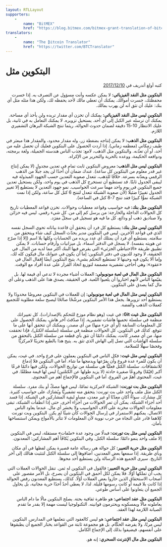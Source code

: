 ```yaml
---
layout: RTLLayout
supporters: 
    - 
        name: "BitMEX"
        href: "https://blog.bitmex.com/bitmex-grant-translation-of-bitcoin-content-into-african-languages/"
translators: 
    - 
        name: "The ₿itcoin Translator"
        href: "https://twitter.com/BTCTranslator"
---
```

# البتكوين مثل


<p dir="rtl">
كتبه أولغ أندريف في <a href="https://oleganza.com/all/bitcoin-is-like/">2017/12/10</a></p>

<LanguageDropdown/>

<p dir="rtl">
<strong>البتكوين مثل النقد الفيزيائي:</strong> لا يمكن عكسه وأنت مسؤول عن التصرف به. إذا خسرت محفظتك، خسرت أموالك. يمكنك أن تعطي مالك لأحد يحفظه لك، ولكن هذا مثله مثل أي بنك: عليك أن تثق أنه لن يهرب بمالك.</p>


<p dir="rtl">
<strong>البتكوين ليس مثل النقد الفيزيائي:</strong> يمكنك أن تخزن أي مقدار تريده ولن يأخذ أي مساحة. يمكنك أن ترسله عبر الكبل إلى أي أحد. يستحيل تزويره. لا يمكنك التعامل به في ثانية، بل عليك الانتظار 10-15 دقيقة لضمان حدوث الحوالة، ريثما تنتج الشبكة البرهان التشفيري اللازم.</p>


<p dir="rtl">
<strong>البتكوين مثل الذهب:</strong> لا يمكن إنتاجه بضغطة زر، وله مقدار محدود، والمقدار هذا مبعثر في طيف زمكاني (معظمه زماني). إذا أردت الحصول على البتكوين فعليك أن تحصل عليه من أحد، أو أن <em>تعدّنه</em>. والبتكوين مثل الذهب، لامع: تجذب الناس هندسته الجميلة، ولغة برمجته، ودوافعه الحكيمة، ووعده بالحرية والتحرير من الإكراه.</p>


<p dir="rtl">
<strong>البتكوين ليس مثل الذهب: </strong>معروض البتكوين ثابت تمام في تعدين مجدول (لا يمكن إنتاج غير قدر معلوم من البتكوين كل ساعة). عندك ضمان أن أحدًا لن يجد جبلًا من الذهب الرقمي ويعدّنه بسرعة. خلافًا للذهب، تتعدل صعوبة التعدين حسب الجهود المبذولة فيه ليبقى الجدول ثابتًا. قد تستطيع أن تستخرج كل الذهب في يوم واحد، ولكن يستحيل تعدين جميع البتكوين في يوم واحد مهما سرعت الحواسيب. نمو جهود التعدين لا يستطيع إلا تغيير الجدول تغييرًا ضئيلًا (لأن صعوبة الشبكة تتعدل لتنتج 6 كتل كل ساعة، ولكن إذا نمت الشبكة نموًّا كبيرًا فقد تنتج 7-8 كتل في الساعة).</p>


<p dir="rtl">
<strong>البتكوين مثل بنك: </strong>فيه حواسيب وقواعد معطيات وحوالات. تخزن قواعد المعطيات تاريخ كل الحوالات الداخلة والخارجة: من يرسل كم إلى من. كل شيء رقمي. ليس فيه خزائن ولا صناديق ذهب أو ودائع، كل ما فيه هو تسجيل في سجلّ مفرَد.</p>


<p dir="rtl">
<strong>البتكوين ليس مثل بنك: </strong>يستطيع كل فرد أن يتحقق أن قاعدة بياناته تحوي السجل نفسه الذي في قواعد الآخرين. ليس في البتكوين مدير يحدّث السجل كيف شاء ويتحقق من سلامته. يستطيع أي فرد أن يمتلك أي عدد يريده من الحسابات وكلها بلا اسم (إلا إذا صرّح عن هويته بنفسه). لا يسجل في الدفتر أسماء، بل ميزانيات وأرقام حسابات. لا يمكن تطبيق طريقة «الاحتياطي الجزئي» التي يقرض فيها البنك أكثر مما لديه من المال. في الحقيقة، لا وجود للديون في دفتر البتكوين: إما أن يكون في عنوانك مال فيكون كله لك، وإما ألا يكون فيه وحينها لا تستطيع التحكم بشيء. يتيح البتكوين أيضًا إقفال المال في «عقود»: وهي أحاجي تشفيرية مصممة لتوزيع اتخاذ القرار على عدة أفراد مع الوقت.</p>


<p dir="rtl">
<strong>البتكوين مثل المال في لعبة مونوبولي:</strong> العملات أشياء مجردة لا تدعي أي قيمة لها. بل يقيّمها الناس لأنهم اختاروا أن يلعبوا اللعبة. في الحقيقة، يصدق هذا على الذهب وعلى أي مال كما يصدق على البتكوين.</p>


<p dir="rtl">
<strong>البتكوين ليس مثل المال في لعبة مونوبولي:</strong> إن للعملات في البتكوين معروضًا محدودًا ولا يستطيع أحد تزويرها. يجعل هذا الأمر البتكوين مرشّحًا صالحًا ليصبح سلعة مطلوبة للتجميع كعملات الذهب والفضة.</p>


<p dir="rtl">
<strong>البتكوين مثل غيت Git:</strong> في غيت (وهو نظام موزع للتحكم بالإصدارات)، كل تغييراتك منظمة في سلسلة تحميها هاشات تشفيرية. إذا صدّقتَ آخر هاش، يمكنك الحصول على كل المعلومات السابقة (أو أي جزء منها) من أي مصدر، ويمكنك أن تتحقق أنها على ما تتوقع. كذلك في البتكوين، كل الحوالات منظمة في سلسلة (<em>سلسلة الكتل</em>)، فإذا تحققت منها، من أي مصدر كانت، يمكنك دائمًا أن تثق بأي قطعة من سلسلة الكتل بالتحقق من سلسلة الهاشات التي تصل إلى الهاش الذي تثق به. يتيح هذا بالطبع تخزينًا لامركزيًّا وفحصًا سهلًا للسلامة.</p>


<p dir="rtl">
<strong>البتكوين ليس مثل غيت:</strong> فكل الناس في البتكوين يعملون على فرع واحد. في غيت، يمكن أن يكون للمرء عدة فروع وأن يفرّعها ويدمجها ما شاء. أما في البتكوين فلا إدماجَ للانشقاقات. سلسلة الكتل فعليًّا هي سلسلة من تواريخ الحوالات، ولكن فيها دائمًا فرعًا أكبر (قيّمًا) وفروعًا صغيرة حادثة (لا يزيد طولها عن الكتلتين) ليس لها قيمة مطلقًا. في غيت، المحتوى أهمّ من الفروع، أما في البتكوين فالإجماع أهم من المحتوى.</p>


<p dir="rtl">
<strong>البتكوين مثل بت تورنت:</strong> الشبكة لامركزية تمامًا، ليس فيها مصكّ أو بنك مفرد. سلسلة الكتل مثل ملف واحد على بت تورنت: يتحقق منه تشفيريًّا ويُشارَك على حواسيب كثيرة. كل مشارك، سواءٌ أكان معدّنًا أو غير معدن، مساوٍ لبقية المشاركين في الشبكة. إذا فسد أحد أجزاء الشبكة، يمكن أن تمر الحوالات من أجزاء أخرى. حتى إذا انطفأت الشبكة، تبقى معلومات الحوالات مخزنة على آلاف الحواسيب ولا يخسَر أي مال. عندما يعاود الناس الاتصال، يمكنهم الاستمرار في إرسال الحوالات كأن شيئًا لم يكن. البتكوين وبت تورنت كلاهما قادر على النجاة من حرب نووية لأن المعلومات لا تتأثر بالأمواج ويمكن استنساخها بأمان.</p>


<p dir="rtl">
<strong>البتكوين ليس مثل بت تورنت: </strong>فبدلًا من وجود عدة «ملفات» مستقلة، ليس في البتكوين إلا ملف واحد ينمو دائمًا: سلسلة الكتل. وفي البتكوين يُكافَأ أهم المشاركين: المعدنون.</p>


<p dir="rtl">
<strong>البتكوين مثل حرية التعبير:</strong> كل حوالة هي رسالة عامة قصيرة يمكن لفظها في أي مكان وبأي طريقة. إذا سمعها بعض المعدنين، أضافوها إلى سلسلة الكتل لتتثبت هنالك إلى آخر التاريخ. سيرى الجميع هذه الرسالة ولن يستطيع أحد محوها.</p>


<p dir="rtl">
<strong>البتكوين ليس مثل حرية التعبير:</strong> فالقول في البتكوين له ثمن. تنقل الحوالات العملات التي يجب أن تملكها أوّلًا. فلا يمكن لكل أحمق في البتكوين أن يصرخ، بل الأمر مقصور على أصحاب الاستحقاق الذين حازوا بعض العملات أوّلًا. كذلك، يستطيع المعدنون رفض الحوالة إذا كانت بلا قيمة أو كانت رسومها قليلة. لذا، لا يعطي أحدٌ أحدًا حرية مجانية، بل يحاول الجميع أن يتعاونوا على أساس طوعي.</p>


<p dir="rtl">
<strong>البتكوين مثل عقد اجتماعي: </strong>هو ظاهرة ثقافية بحتة. يصلح البتكوين مالًا ما دام الناس يعاملونه مالًا ويمسكونه ويحترمون قوانينه. التكنولوجيا ليست مهمة إلا بقدر ما تقدم الصيانة اللازمة لهذا العقد.</p>


<p dir="rtl">
<strong>البتكوين ليس مثل عقد اجتماعي:</strong> هو ليس كالعقود التي نتعلمها في المدارس. البتكوين ليس مرنًا، ولا يفرضه الحكّام. بل هو مجموعة ثابتة من القواعد يختار الجميع أن يطبقوها على أنفسهم، فيضيفوا بذلك إلى الإجماع الكامل.</p>


<p dir="rtl">
<strong>البتكوين مثل مال الإنترنت السحري:</strong> إنه هو.</p>